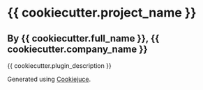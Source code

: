 # {{ cookiecutter.project_name }}
## By {{ cookiecutter.full_name }}, {{ cookiecutter.company_name }}

{{ cookiecutter.plugin_description }}

Generated using [Cookiejuce](github.com/madskjeldgaard/Cookiejuce).
